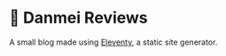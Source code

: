 # 🌄 Danmei Reviews

A small blog made using [Eleventy](https://www.11ty.dev/), a static site generator.
